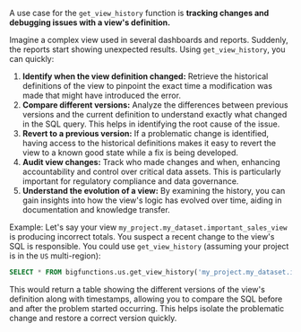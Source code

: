 A use case for the `get_view_history` function is **tracking changes and debugging issues with a view's definition.**

Imagine a complex view used in several dashboards and reports. Suddenly, the reports start showing unexpected results. Using `get_view_history`, you can quickly:

1. **Identify when the view definition changed:** Retrieve the historical definitions of the view to pinpoint the exact time a modification was made that might have introduced the error.
2. **Compare different versions:**  Analyze the differences between previous versions and the current definition to understand exactly what changed in the SQL query.  This helps in identifying the root cause of the issue.
3. **Revert to a previous version:** If a problematic change is identified, having access to the historical definitions makes it easy to revert the view to a known good state while a fix is being developed.
4. **Audit view changes:** Track who made changes and when, enhancing accountability and control over critical data assets. This is particularly important for regulatory compliance and data governance.
5. **Understand the evolution of a view:** By examining the history, you can gain insights into how the view's logic has evolved over time, aiding in documentation and knowledge transfer.

Example: Let's say your view `my_project.my_dataset.important_sales_view` is producing incorrect totals. You suspect a recent change to the view's SQL is responsible.  You could use `get_view_history` (assuming your project is in the `US` multi-region):

```sql
SELECT * FROM bigfunctions.us.get_view_history('my_project.my_dataset.important_sales_view');
```

This would return a table showing the different versions of the view's definition along with timestamps, allowing you to compare the SQL before and after the problem started occurring. This helps isolate the problematic change and restore a correct version quickly.
